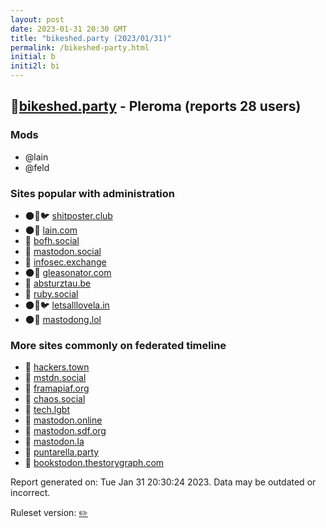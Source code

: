 ```yaml
---
layout: post
date: 2023-01-31 20:30 GMT
title: "bikeshed.party (2023/01/31)"
permalink: /bikeshed-party.html
initial: b
initi2l: bi
---
```


## 🐘[bikeshed.party](https://bikeshed.party) - Pleroma (reports 28 users)

### Mods
 * @lain
 * @feld

### Sites popular with administration

* 🌑🧸🐦 [shitposter.club](/shitposter-club.html)
* 🌑🧸 [lain.com](/lain-com.html)
* 🐘 [bofh.social](/bofh-social.html)
* 🧸 [mastodon.social](/mastodon-social.html)
* 🐘 [infosec.exchange](/infosec-exchange.html)
* 🌑🧸 [gleasonator.com](/gleasonator-com.html)
* 🐘 [absturztau.be](/absturztau-be.html)
* 🐘 [ruby.social](/ruby-social.html)
* 🌑🧸🐦 [letsalllovela.in](/letsalllovela-in.html)
* 🌑🧸 [mastodong.lol](/mastodong-lol.html)

### More sites commonly on federated timeline

* 🐘 [hackers.town](/hackers-town.html)
* 🐘 [mstdn.social](/mstdn-social.html)
* 🐘 [framapiaf.org](/framapiaf-org.html)
* 🐘 [chaos.social](/chaos-social.html)
* 🐘 [tech.lgbt](/tech-lgbt.html)
* 🐘 [mastodon.online](/mastodon-online.html)
* 🐘 [mastodon.sdf.org](/mastodon-sdf-org.html)
* 🐘 [mastodon.la](/mastodon-la.html)
* 🐘 [puntarella.party](/puntarella-party.html)
* 🐘 [bookstodon.thestorygraph.com](/bookstodon-thestorygraph-com.html)

Report generated on: Tue Jan 31 20:30:24 2023. Data may be outdated or incorrect.

Ruleset version: [✏️](/version-pencil)
